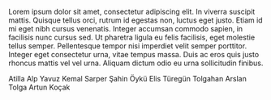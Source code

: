Lorem ipsum dolor sit amet, consectetur adipiscing elit. In viverra suscipit mattis. Quisque tellus orci, rutrum id egestas non, luctus eget justo. Etiam id mi eget nibh cursus venenatis. Integer accumsan commodo sapien, in facilisis nunc cursus sed. Ut pharetra ligula eu felis facilisis, eget molestie tellus semper. Pellentesque tempor nisi imperdiet velit semper porttitor. Integer eget consectetur urna, vitae tempus massa. Duis ac eros quis justo rhoncus mattis vel vel urna. Aliquam dictum odio eu urna sollicitudin finibus.


  Atilla Alp Yavuz 
  Kemal Sarper Şahin
  Öykü Elis Türegün
  Tolgahan Arslan
  Tolga Artun Koçak
